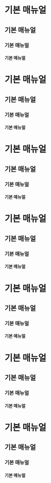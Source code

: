 # 기본 매뉴얼  
## 기본 매뉴얼  
### 기본 매뉴얼  
#### 기본 매뉴얼  
# 기본 매뉴얼  
## 기본 매뉴얼  
### 기본 매뉴얼  
#### 기본 매뉴얼  
# 기본 매뉴얼  
## 기본 매뉴얼  
### 기본 매뉴얼  
#### 기본 매뉴얼  
# 기본 매뉴얼  
## 기본 매뉴얼  
### 기본 매뉴얼  
#### 기본 매뉴얼  
# 기본 매뉴얼  
## 기본 매뉴얼  
### 기본 매뉴얼  
#### 기본 매뉴얼  
# 기본 매뉴얼  
## 기본 매뉴얼  
### 기본 매뉴얼  
#### 기본 매뉴얼  
# 기본 매뉴얼  
## 기본 매뉴얼  
### 기본 매뉴얼  
#### 기본 매뉴얼  